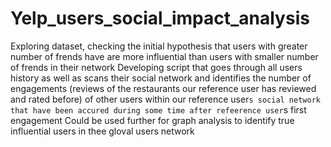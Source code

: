 # Yelp_users_social_impact_analysis

Exploring dataset, checking the initial hypothesis that users with greater number of frends have are more influential than users with smaller number of frends in their network
Developing script that goes through all users history as well as scans their social network and identifies the number of engagements (reviews of the restaurants our reference user has reviewed and rated before) of other users within our reference user`s social network that have been accured during some time after refeerence user`s first engagement
Could be used further for graph analysis to identify true influential users in thee gloval users network
